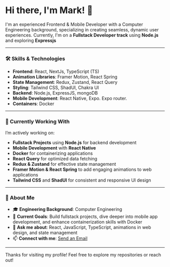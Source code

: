 # Hi there, I'm Mark! 👋

I'm an experienced Frontend & Mobile Developer with a Computer Engineering background, specializing in creating seamless, dynamic user experiences. Currently, I'm on a **Fullstack Developer track** using **Node.js** and exploring **Expressjs**

---

### 🛠️ Skills & Technologies
- **Frontend**: React, NextJs, TypeScript (TS)
- **Animation Libraries**: Framer Motion, React Spring
- **State Management**: Redux, Zustand, React Query
- **Styling**: Tailwind CSS, ShadUI, Chakra UI
- **Backend**: Node.js, ExpressJS, mongoDB
- **Mobile Development**: React Native, Expo. Expo router.
- **Containers**: Docker

---

### 🔧 Currently Working With
I’m actively working on:
- **Fullstack Projects** using **Node.js** for backend development
- **Mobile Development** with **React Native**
- **Docker** for containerizing applications
- **React Query** for optimized data fetching
- **Redux & Zustand** for effective state management
- **Framer Motion & React Spring** to add engaging animations to web applications
- **Tailwind CSS** and **ShadUI** for consistent and responsive UI design

---

### 🚀 About Me
- 🎓 **Engineering Background**: Computer Engineering
- 🌱 **Current Goals**: Build fullstack projects, dive deeper into mobile app development, and enhance containerization skills with Docker
- 💬 **Ask me about**: React, JavaScript, TypeScript, animations in web design, and state management
- 📫 **Connect with me**: [Send an Email](mailto:mstephen130@gmail.com)

---

Thanks for visiting my profile! Feel free to explore my repositories or reach out!
